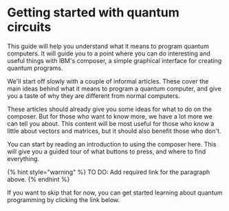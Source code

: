 # Getting started with quantum circuits

This guide will help you understand what it means to program quantum computers. It will guide you to a point where you can do interesting and useful things with IBM's composer, a simple graphical interface for creating quantum programs.

We'll start off slowly with a couple of informal articles. These cover the main ideas behind what it means to program a quantum computer, and give you a taste of why they are different from normal computers.

These articles should already give you some ideas for what to do on the composer. But for those who want to know more, we have a lot more we can tell you about. This content will be most useful for those who know a little about vectors and matrices, but it should also benefit those who don't.

You can start by reading an introduction to using the composer here. This will give you a guided tour of what buttons to press, and where to find everything.

{% hint style="warning" %}
TO DO: Add required link for the paragraph above.
{% endhint %}

If you want to skip that for now, you can get started learning about quantum programming by clicking the link below.



